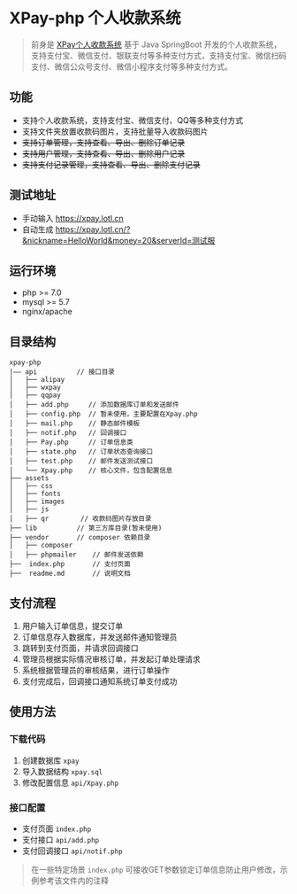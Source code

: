 # XPay-php 个人收款系统

> 前身是 <a href="https://github.com/Exrick/xpay">XPay个人收款系统</a>
> 基于 Java SpringBoot 开发的个人收款系统，支持支付宝、微信支付、银联支付等多种支付方式，支持支付宝、微信扫码支付、微信公众号支付、微信小程序支付等多种支付方式。

## 功能

- 支持个人收款系统，支持支付宝、微信支付、QQ等多种支付方式
- 支持文件夹放置收款码图片，支持批量导入收款码图片
- ~~支持订单管理，支持查看、导出、删除订单记录~~
- ~~支持用户管理，支持查看、导出、删除用户记录~~
- ~~支持支付记录管理，支持查看、导出、删除支付记录~~

## 测试地址

- 手动输入  <a href="https://xpay.lotl.cn">https://xpay.lotl.cn</a>
- 自动生成  <a href="https://xpay.lotl.cn/?&nickname=HelloWorld&money=20&serverId=测试服">https://xpay.lotl.cn/?&nickname=HelloWorld&money=20&serverId=测试服</a>

## 运行环境

- php >= 7.0
- mysql >= 5.7
- nginx/apache

## 目录结构

```
xpay-php
|—— api          // 接口目录
│   ├── alipay
│   ├── wxpay
│   ├── qqpay
│   ├── add.php     // 添加数据库订单和发送邮件
│   ├── config.php  // 暂未使用，主要配置在Xpay.php
│   ├── mail.php    // 静态邮件模板
│   ├── notif.php   // 回调接口
│   ├── Pay.php     // 订单信息类
│   ├── state.php   // 订单状态查询接口
│   ├── test.php    // 邮件发送测试接口
│   └── Xpay.php    // 核心文件，包含配置信息
├── assets
│   ├── css 
│   ├── fonts
│   ├── images
│   ├── js
│   ├── qr        // 收款码图片存放目录
├── lib          // 第三方库目录(暂未使用)
├── vendor       // composer 依赖目录
│   ├── composer
│   ├── phpmailer    // 邮件发送依赖
├──  index.php       // 支付页面
├──  readme.md       // 说明文档
```

## 支付流程
1. 用户输入订单信息，提交订单
2. 订单信息存入数据库，并发送邮件通知管理员
3. 跳转到支付页面，并请求回调接口
4. 管理员根据实际情况审核订单，并发起订单处理请求
5. 系统根据管理员的审核结果，进行订单操作
6. 支付完成后，回调接口通知系统订单支付成功

## 使用方法

### 下载代码

1. 创建数据库 ```xpay```
2. 导入数据结构 ```xpay.sql```
3. 修改配置信息 ```api/Xpay.php``` 

### 接口配置

- 支付页面 ```index.php```
- 支付接口 ```api/add.php```
- 支付回调接口 ```api/notif.php```

> 在一些特定场景
> ```index.php``` 可接收GET参数锁定订单信息防止用户修改，示例参考该文件内的注释




